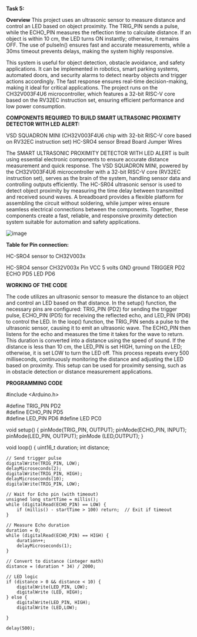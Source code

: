 **Task 5:**


**Overview**
This project uses an ultrasonic sensor to measure distance and control an LED based on object proximity. The TRIG_PIN sends a pulse, while the ECHO_PIN measures the reflection time to calculate distance. If an object is within 10 cm, the LED turns ON instantly; otherwise, it remains OFF. The use of pulseIn() ensures fast and accurate measurements, while a 30ms timeout prevents delays, making the system highly responsive.

This system is useful for object detection, obstacle avoidance, and safety applications. It can be implemented in robotics, smart parking systems, automated doors, and security alarms to detect nearby objects and trigger actions accordingly. The fast response ensures real-time decision-making, making it ideal for critical applications. The project runs on the CH32V003F4U6 microcontroller, which features a 32-bit RISC-V core based on the RV32EC instruction set, ensuring efficient performance and low power consumption.

**COMPONENTS REQUIRED TO BUILD SMART ULTRASONIC PROXIMITY DETECTOR WITH LED ALERT:**

VSD SQUADRON MINI (CH32V003F4U6 chip with 32-bit RISC-V core based on RV32EC instruction set)
HC-SRO4 sensor
Bread Board
Jumper Wires

The SMART ULTRASONIC PROXIMITY DETECTOR WITH LED ALERT is built using essential electronic components to ensure accurate distance measurement and quick response. The VSD SQUADRON MINI, powered by the CH32V003F4U6 microcontroller with a 32-bit RISC-V core (RV32EC instruction set), serves as the brain of the system, handling sensor data and controlling outputs efficiently. The HC-SR04 ultrasonic sensor is used to detect object proximity by measuring the time delay between transmitted and received sound waves. A breadboard provides a flexible platform for assembling the circuit without soldering, while jumper wires ensure seamless electrical connections between the components. Together, these components create a fast, reliable, and responsive proximity detection system suitable for automation and safety applications.

![image](https://github.com/user-attachments/assets/3fe53937-70c1-43bb-baf0-d0c62ba70e68)

**Table for Pin connection:**

HC-SRO4 sensor to CH32V003x

HC-SRO4 sensor	CH32V003x Pin
VCC             	5 volts
GND	                ground
TRIGGER	            PD2
ECHO	            PD5
LED	                PD6


**WORKING OF THE CODE**

The code utilizes an ultrasonic sensor to measure the distance to an object and control an LED based on that distance. In the setup() function, the necessary pins are configured: TRIG_PIN (PD2) for sending the trigger pulse, ECHO_PIN (PD5) for receiving the reflected echo, and LED_PIN (PD6) to control the LED. In the loop() function, the TRIG_PIN sends a pulse to the ultrasonic sensor, causing it to emit an ultrasonic wave. The ECHO_PIN then listens for the echo and measures the time it takes for the wave to return. This duration is converted into a distance using the speed of sound. If the distance is less than 10 cm, the LED_PIN is set HIGH, turning on the LED; otherwise, it is set LOW to turn the LED off. This process repeats every 500 milliseconds, continuously monitoring the distance and adjusting the LED based on proximity. This setup can be used for proximity sensing, such as in obstacle detection or distance measurement applications.


**PROGRAMMING CODE**

#include <Arduino.h>

#define TRIG_PIN PD2  
#define ECHO_PIN PD5  
#define LED_PIN  PD6
#define LED PC0

void setup() {
    pinMode(TRIG_PIN, OUTPUT);
    pinMode(ECHO_PIN, INPUT);
    pinMode(LED_PIN, OUTPUT);
    pinMode (LED,OUTPUT);
}

void loop() {
    uint16_t duration;
    int distance;

    // Send trigger pulse
    digitalWrite(TRIG_PIN, LOW);
    delayMicroseconds(2);
    digitalWrite(TRIG_PIN, HIGH);
    delayMicroseconds(10);
    digitalWrite(TRIG_PIN, LOW);

    // Wait for Echo pin (with timeout)
    unsigned long startTime = millis();
    while (digitalRead(ECHO_PIN) == LOW) {
        if (millis() - startTime > 100) return;  // Exit if timeout
    }

    // Measure Echo duration
    duration = 0;
    while (digitalRead(ECHO_PIN) == HIGH) {
        duration++;
        delayMicroseconds(1);
    }

    // Convert to distance (integer math)
    distance = (duration * 34) / 2000;

    // LED logic
    if (distance > 0 && distance < 10) {
        digitalWrite(LED_PIN, LOW);
        digitalWrite (LED, HIGH);
    } else {
        digitalWrite(LED_PIN, HIGH);
        digitalWrite (LED,LOW);

    }

    delay(500);
